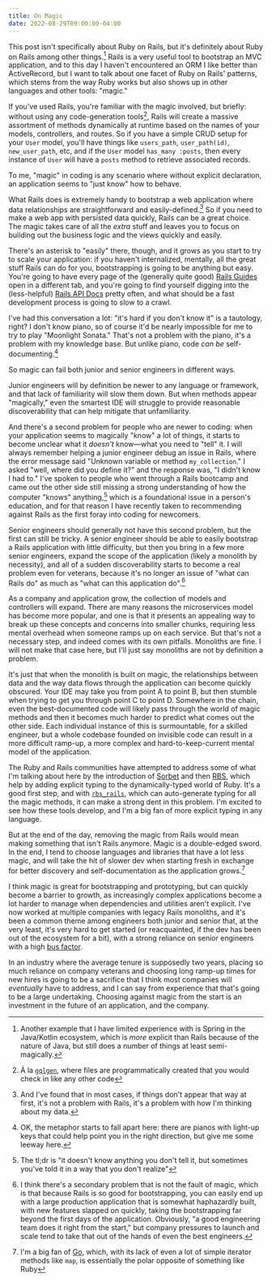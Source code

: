 ```yaml
---
title: On Magic
date: 2022-08-29T09:00:00-04:00
---
```


This post isn't specifically about Ruby on Rails, but it's definitely about Ruby on Rails among other things.[^1] Rails is a very useful tool to bootstrap an MVC application, and to this day I haven't encountered an ORM I like better than ActiveRecord, but I want to talk about one facet of Ruby on Rails' patterns, which stems from the way Ruby works but also shows up in other languages and other tools: "magic."

If you've used Rails, you're familiar with the magic involved, but briefly: without using any code-generation tools[^2], Rails will create a massive assortment of methods dynamically at runtime based on the names of your models, controllers, and routes. So if you have a simple CRUD setup for your `User` model, you'll have things like `users_path`, `user_path(id)`, `new_user_path`, etc, and if the `User` model `has_many :posts`, then every instance of `User` will have a `posts` method to retrieve associated records.

To me, "magic" in coding is any scenario where without explicit declaration, an application seems to "just know" how to behave.

<!--more-->

What Rails does is extremely handy to bootstrap a web application where data relationships are straightforward and easily-defined.[^3] So if you need to make a web app with persisted data quickly, Rails can be a great choice. The magic takes care of all the _extra_ stuff and leaves you to focus on building out the business logic and the views quickly and easily.

There's an asterisk to "easily" there, though, and it grows as you start to try to scale your application: if you haven't internalized, mentally, all the great stuff Rails can do for you, bootstrapping is going to be anything but easy. You're going to have every page of the (generally quite good) [Rails Guides] open in a different tab, and you're going to find yourself digging into the (less-helpful) [Rails API Docs] pretty often, and what should be a fast development process is going to slow to a crawl.

I've had this conversation a lot: "it's hard if you don't know it" is a tautology, right? I don't know piano, so of course it'd be nearly impossible for me to try to play "Moonlight Sonata." That's not a problem with the piano, it's a problem with my knowledge base. But unlike piano, code _can be_ self-documenting.[^4]

So magic can fail both junior and senior engineers in different ways.

Junior engineers will by definition be newer to any language or framework, and that lack of familiarity will slow them down. But when methods appear "magically," even the smartest IDE will struggle to provide reasonable discoverability that can help mitigate that unfamiliarity.

And there's a second problem for people who are newer to coding: when your application seems to magically "know" a lot of things, it starts to become unclear what it _doesn't_ know—what you need to "tell" it. I will always remember helping a junior engineer debug an issue in Rails, where the error message said "Unknown variable or method `my_collection`." I asked "well, where did you define it?" and the response was, "I didn't know I had to." I've spoken to people who went through a Rails bootcamp and came out the other side still missing a strong understanding of how the computer "knows" anything,[^5] which is a foundational issue in a person's education, and for that reason I have recently taken to recommending against Rails as the first foray into coding for newcomers.

Senior engineers should generally not have this second problem, but the first can still be tricky. A senior engineer should be able to easily bootstrap a Rails application with little difficulty, but then you bring in a few more senior engineers, expand the scope of the application (likely a monolith by necessity), and all of a sudden discoverability starts to become a real problem even for veterans, because it's no longer an issue of "what can Rails do" as much as "what can this application do".[^6]

As a company and application grow, the collection of models and controllers will expand. There are many reasons the microservices model has become more popular, and one is that it presents an appealing way to break up these concepts and concerns into smaller chunks, requiring less mental overhead when someone ramps up on each service. But that's not a necessary step, and indeed comes with its own pitfalls. Monoliths are fine. I will not make that case here, but I'll just say monoliths are not by definition a problem.

It's just that when the monolith is built on magic, the relationships between data and the way data flows through the application can become quickly obscured. Your IDE may take you from point A to point B, but then stumble when trying to get you through point C to point D. Somewhere in the chain, even the best-documented code will likely pass through the world of magic methods and then it becomes much harder to predict what comes out the other side. Each individual instance of this is surmountable, for a skilled engineer, but a whole codebase founded on invisible code can result in a more difficult ramp-up, a more complex and hard-to-keep-current mental model of the application.

The Ruby and Rails communities have attempted to address some of what I'm talking about here by the introduction of [Sorbet] and then [RBS], which help by adding explicit typing to the dynamically-typed world of Ruby. It's a good first step, and with [`rbs_rails`], which can auto-generate typing for all the magic methods, it can make a strong dent in this problem. I'm excited to see how these tools develop, and I'm a big fan of more explicit typing in any language.

But at the end of the day, removing the magic from Rails would mean making something that isn't Rails anymore. Magic is a double-edged sword. In the end, I tend to choose languages and libraries that have a lot less magic, and will take the hit of slower dev when starting fresh in exchange for better discovery and self-documentation as the application grows.[^7]

I think magic is great for bootstrapping and prototyping, but can quickly become a barrier to growth, as increasingly complex applications become a lot harder to manage when dependencies and utilities aren't explicit. I've now worked at multiple companies with legacy Rails monoliths, and it's been a common theme among engineers both junior and senior that, at the very least, it's very hard to get started (or reacquainted, if the dev has been out of the ecosystem for a bit), with a strong reliance on senior engineers with a high [bus factor].

In an industry where the average tenure is supposedly two years, placing so much reliance on company veterans and choosing long ramp-up times for new hires is going to be a sacrifice that I think most companies will _eventually_ have to address, and I can say from experience that that's going to be a large undertaking. Choosing against magic from the start is an investment in the future of an application, and the company.

[^1]: Another example that I have limited experience with is Spring in the Java/Kotlin ecosystem, which is _more_ explicit than Rails because of the nature of Java, but still does a number of things at least semi-magically.

[^2]: À la [`gqlgen`], where files are programmatically created that you would check in like any other code

[^3]: And I've found that in most cases, if things don't appear that way at first, it's not a problem with Rails, it's a problem with how I'm thinking about my data.

[^4]: OK, the metaphor starts to fall apart here: there are pianos with light-up keys that could help point you in the right direction, but give me some leeway here.

[^5]: The tl;dr is "it doesn't know anything you don't tell it, but sometimes you've told it in a way that you don't realize"

[^6]: I think there's a secondary problem that is not the fault of magic, which is that because Rails is so good for bootstrapping, you can easily end up with a large production application that is somewhat haphazardly built, with new features slapped on quickly, taking the bootstrapping far beyond the first days of the application. Obviously, "a good engineering team does it right from the start," but company pressures to launch and scale tend to take that out of the hands of even the best engineers.

[^7]: I'm a big fan of [Go](https://go.dev), which, with its lack of even a lot of simple iterator methods like `map`, is essentially the polar opposite of something like Ruby

[rails guides]: https://guides.rubyonrails.org/
[rails api docs]: https://api.rubyonrails.org/
[sorbet]: https://sorbet.org/
[rbs]: https://github.com/ruby/rbs
[`rbs_rails`]: https://github.com/pocke/rbs_rails
[bus factor]: https://en.wikipedia.org/wiki/Bus_factor
[`gqlgen`]: https://gqlgen.com/
